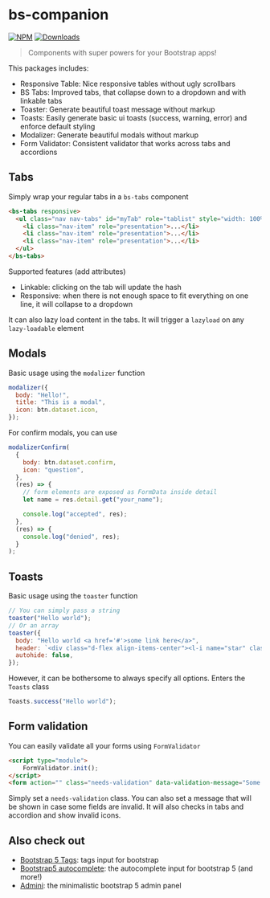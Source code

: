 # bs-companion

[![NPM](https://nodei.co/npm/bs-companion.png?mini=true)](https://nodei.co/npm/bs-companion/)
[![Downloads](https://img.shields.io/npm/dt/bs-companion.svg)](https://www.npmjs.com/package/bs-companion)

> Components with super powers for your Bootstrap apps!

This packages includes:

- Responsive Table: Nice responsive tables without ugly scrollbars
- BS Tabs: Improved tabs, that collapse down to a dropdown and with linkable tabs
- Toaster: Generate beautiful toast message without markup
- Toasts: Easily generate basic ui toasts (success, warning, error) and enforce default styling
- Modalizer: Generate beautiful modals without markup
- Form Validator: Consistent validator that works across tabs and accordions

## Tabs

Simply wrap your regular tabs in a `bs-tabs` component

```html
<bs-tabs responsive>
  <ul class="nav nav-tabs" id="myTab" role="tablist" style="width: 100%">
    <li class="nav-item" role="presentation">...</li>
    <li class="nav-item" role="presentation">...</li>
    <li class="nav-item" role="presentation">...</li>
  </ul>
</bs-tabs>
```

Supported features (add attributes)

- Linkable: clicking on the tab will update the hash
- Responsive: when there is not enough space to fit everything on one line, it will collapse to a dropdown

It can also lazy load content in the tabs. It will trigger a `lazyload` on any `lazy-loadable` element

## Modals

Basic usage using the `modalizer` function

```js
modalizer({
  body: "Hello!",
  title: "This is a modal",
  icon: btn.dataset.icon,
});
```

For confirm modals, you can use

```js
modalizerConfirm(
  {
    body: btn.dataset.confirm,
    icon: "question",
  },
  (res) => {
    // form elements are exposed as FormData inside detail
    let name = res.detail.get("your_name");

    console.log("accepted", res);
  },
  (res) => {
    console.log("denied", res);
  }
);
```

## Toasts

Basic usage using the `toaster` function

```js
// You can simply pass a string
toaster("Hello world");
// Or an array
toaster({
  body: "Hello world <a href='#'>some link here</a>",
  header: `<div class="d-flex align-items-center"><l-i name="star" class="me-2"></l-i> My header</div>`,
  autohide: false,
});
```

However, it can be bothersome to always specify all options. Enters the `Toasts` class

```js
Toasts.success("Hello world");
```

## Form validation

You can easily validate all your forms using `FormValidator`

```html
<script type="module">
    FormValidator.init();
</script>
<form action="" class="needs-validation" data-validation-message="Some fields are not valid">...</form>
```

Simply set a `needs-validation` class. You can also set a message that will be shown in case some fields are invalid.
It will also checks in tabs and accordion and show invalid icons.

## Also check out

- [Bootstrap 5 Tags](https://github.com/lekoala/bootstrap5-tags): tags input for bootstrap
- [Bootstrap5 autocomplete](https://github.com/lekoala/bootstrap5-autocomplete): the autocomplete input for bootstrap 5 (and more!)
- [Admini](https://github.com/lekoala/admini): the minimalistic bootstrap 5 admin panel
